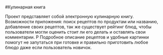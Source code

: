 #Кулинарная книга

Проект представляет собой электронную кулинарную книгу. Возможности приложения: поиск рецептов по продуктам или названию, добавление своих рецептов, так же существует рейтинг блюд, чтобы пользователи могли оценить стоит ли его делать и оставлять свои комментарии. Р
Подробное описание рецептов и удобные картинки помогут не запутаться при готовке и правильно приготовить любое блюдо даже если пользователь новичок.
